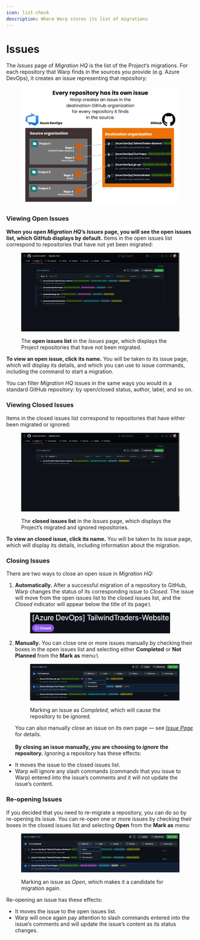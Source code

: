 ```yaml
---
icon: list-check
description: Where Warp stores its list of migrations
---
```


# Issues

The _Issues_ page of _Migration HQ_ is the list of the Project’s migrations. For each repository that Warp finds in the sources you provide (e.g. Azure DevOps), it creates an issue representing that repository:

<figure><img src="../../../.gitbook/assets/Every repository has its own issue (1).png" alt="&#x22;Every repository has its own issue&#x22; — diagram showing that for every repository in the source, Warp creates a corresponding issue in Migration HQ."><figcaption></figcaption></figure>

### Viewing Open Issues

**When you open&#x20;**_**Migration HQ**_**’s&#x20;**_**Issues**_**&#x20;page, you will see the open issues list, which GitHub displays by default.** Items in the open issues list correspond to repositories that have not yet been migrated:

<figure><img src="../../../.gitbook/assets/image (40).png" alt="The open issues list in the &#x22;Issues&#x22; page in Migration HQ."><figcaption><p>The <strong>open issues list</strong> in the <em>Issues</em> page, which displays the Project repositories that have not been migrated.</p></figcaption></figure>

**To view an open issue, click its name.** You will be taken to its issue page, which will display its details, and which you can use to issue commands, including the command to start a migration.

You can filter _Migration HQ_ issues in the same ways you would in a standard GitHub repository: by open/closed status, author, label, and so on.

### Viewing Closed Issues

Items in the closed issues list correspond to repositories that have either been migrated or ignored:

<figure><img src="../../../.gitbook/assets/image (42).png" alt="The closed issues list in the &#x22;Issues&#x22; page in Migration HQ."><figcaption><p>The <strong>closed issues list</strong> in the <em>Issues</em> page, which displays the Project’s migrated and ignored repositories.</p></figcaption></figure>

**To view an closed issue, click its name.** You will be taken to its issue page, which will display its details, including information about the migration.

### Closing Issues

There are two ways to close an open issue in _Migration HQ:_

1.  **Automatically.** After a successful migration of a repository to GitHub, Warp changes the status of its corresponding issue to _Closed_. The issue will move from the open issues list to the closed issues list, and the _Closed_ indicator will appear below the title of its page:\


    <figure><img src="../../../.gitbook/assets/image (2) (1) (1) (1) (1).png" alt="The top-level heading for an issue: &#x22;[Azure DevOps] TailwindTraders-Website&#x22;. The &#x22;Closed&#x22; indicator appears below the headline." width="375"><figcaption></figcaption></figure>
2.  **Manually.** You can close one or more issues manually by checking their boxes in the open issues list and selecting either **Completed** or **Not Planned** from the **Mark as** menu:\


    <figure><img src="../../../.gitbook/assets/image (1) (1) (1) (1) (1) (1).png" alt="The open issues list in the “Issues” page of Migration HQ. One of the issues is checked, and the user has the “Mark as” dropdown menu open and is selecting the “Completed” option."><figcaption><p>Marking an issue as <em>Completed</em>, which will cause the repository to be ignored.</p></figcaption></figure>

    You can also manually close an issue on its own page — see [_Issue Page_](issue-page.md) for details.\
    \
    **By closing an issue manually, you are choosing to&#x20;**_**ignore**_**&#x20;the repository.** Ignoring a repository has these effects:

* It moves the issue to the closed issues list.
* Warp will ignore any slash commands (commands that you issue to Warp) entered into the issue’s comments and it will not update the issue’s content.

### Re-opening Issues

If you decided that you need to re-migrate a repository, you can do so by re-opening its issue. You can re-open one or more issues by checking their boxes in the closed issues list and selecting **Open** from the **Mark as** menu:

<figure><img src="../../../.gitbook/assets/image (2) (1) (1) (1) (1) (1).png" alt="The closed issues list in the “Issues” page of Migration HQ. One of the issues is checked, and the user has the “Mark as” dropdown menu open and is selecting the “Open” option."><figcaption><p>Marking an issue as <em>Open</em>, which makes it a candidate for migration again.</p></figcaption></figure>

Re-opening an issue has these effects:

* It moves the issue to the open issues list.
* Warp will once again pay attention to slash commands entered into the issue’s comments and will update the issue’s content as its status changes.


